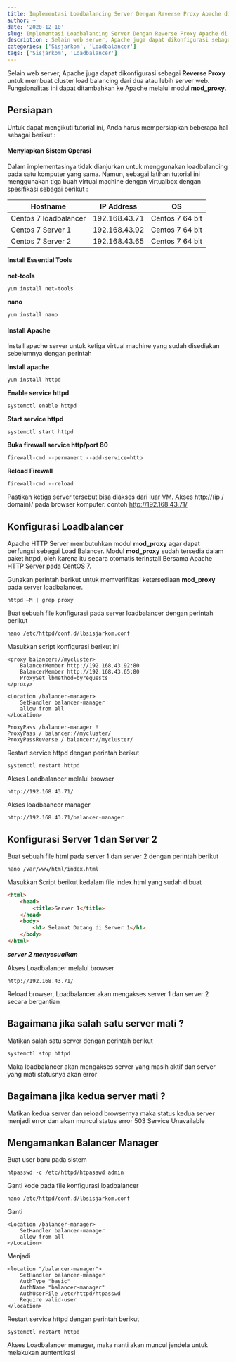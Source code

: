 ```yaml
---
title: Implementasi Loadbalancing Server Dengan Reverse Proxy Apache di Centos 7
author: ~
date: '2020-12-10'
slug: Implementasi Loadbalancing Server Dengan Reverse Proxy Apache di Centos 7
description : Selain web server, Apache juga dapat dikonfigurasi sebagai Reverse Proxy untuk membuat cluster load balancing dari dua atau lebih server web. Fungsionalitas ini dapat ditambahkan ke Apache melalui modul mod_proxy.
categories: ['Sisjarkom', 'Loadbalancer']
tags: ['Sisjarkom', 'Loadbalancer']
---
```


Selain web server, Apache juga dapat dikonfigurasi sebagai **Reverse Proxy** untuk membuat cluster load balancing dari dua atau lebih server web. Fungsionalitas ini dapat ditambahkan ke Apache melalui modul **mod_proxy**.

## Persiapan

Untuk dapat mengikuti tutorial ini, Anda harus mempersiapkan beberapa hal sebagai berikut :

#### Menyiapkan Sistem Operasi

Dalam implementasinya tidak dianjurkan untuk menggunakan loadbalancing pada satu komputer yang sama. Namun, sebagai latihan tutorial ini menggunakan tiga buah virtual machine dengan virtualbox dengan spesifikasi sebagai berikut :

| Hostname              | IP Address    | OS              |
|-----------------------|---------------|-----------------|
| Centos 7 loadbalancer | 192.168.43.71 | Centos 7 64 bit |
| Centos 7 Server 1     | 192.168.43.92 | Centos 7 64 bit |
| Centos 7 Server 2     | 192.168.43.65 | Centos 7 64 bit |

#### Install Essential Tools

**net-tools**

```{}
yum install net-tools
```

**nano**

```{}
yum install nano
```

#### Install Apache

Install apache server untuk ketiga virtual machine yang sudah disediakan sebelumnya dengan perintah 

**Install apache**
```{}
yum install httpd 
```

**Enable service httpd**
```{}
systemctl enable httpd
```

**Start service httpd**
```{}
systemctl start httpd
```

**Buka firewall service http/port 80**
```{}
firewall-cmd --permanent --add-service=http
```

**Reload Firewall**
```{}
firewall-cmd --reload
```

Pastikan ketiga server tersebut bisa diakses dari luar VM. Akses http://(ip / domain)/ pada browser komputer. contoh http://192.168.43.71/

## Konfigurasi Loadbalancer

Apache HTTP Server membutuhkan modul **mod_proxy** agar dapat berfungsi sebagai Load Balancer. Modul **mod_proxy** sudah tersedia dalam paket httpd, oleh karena itu secara otomatis terinstall Bersama Apache HTTP Server pada CentOS 7.

Gunakan perintah berikut untuk memverifikasi ketersediaan **mod_proxy** pada server loadbalancer.

```{}
httpd –M | grep proxy
```

Buat sebuah file konfigurasi pada server loadbalancer dengan perintah berikut

```{}
nano /etc/httpd/conf.d/lbsisjarkom.conf
```

Masukkan script konfigurasi berikut ini

```{}
<proxy balancer://mycluster>
    BalancerMember http://192.168.43.92:80
    BalancerMember http://192.168.43.65:80
    ProxySet lbmethod=byrequests
</proxy>

<Location /balancer-manager>
    SetHandler balancer-manager
    allow from all
</Location>

ProxyPass /balancer-manager !
ProxyPass / balancer://mycluster/
ProxyPassReverse / balancer://mycluster/
```

Restart service httpd dengan perintah berikut

```{}
systemctl restart httpd
```

Akses Loadbalancer melalui browser 

```{}
http://192.168.43.71/
```

Akses loadbaancer manager

```{}
http://192.168.43.71/balancer-manager
```

## Konfigurasi Server 1 dan Server 2

Buat sebuah file html pada server 1 dan server 2 dengan perintah berikut

```{}
nano /var/www/html/index.html
```

Masukkan Script berikut kedalam file index.html yang sudah dibuat


```html
<html>
    <head>
        <title>Server 1</title>
    </head>
    <body>
        <h1> Selamat Datang di Server 1</h1>
    </body>
</html>
```

***server 2 menyesuaikan***

Akses Loadbalancer melalui browser 

```{}
http://192.168.43.71/
```

Reload browser, Loadbalancer akan mengakses server 1 dan server 2 secara bergantian

## Bagaimana jika salah satu server mati ?

Matikan salah satu server dengan perintah berikut

```{}
systemctl stop httpd
```

Maka loadbalancer akan mengakses server yang masih aktif dan server yang mati statusnya akan error

## Bagaimana jika kedua server mati ?

Matikan kedua server dan reload browsernya maka status kedua server menjadi error dan akan muncul status error 503 Service Unavailable

## Mengamankan Balancer Manager

Buat user baru pada sistem

```{}
htpasswd -c /etc/httpd/htpasswd admin
```

Ganti kode pada file konfigurasi loadbalancer

```{}
nano /etc/httpd/conf.d/lbsisjarkom.conf
```

Ganti

```{}
<Location /balancer-manager>
    SetHandler balancer-manager
    allow from all
</Location>
```

Menjadi

```{}
<location "/balancer-manager"> 
    SetHandler balancer-manager 
    AuthType "basic" 
    AuthName "balancer-manager" 
    AuthUserFile /etc/httpd/htpasswd 
    Require valid-user 
</location>
```

Restart service httpd dengan perintah berikut

```{}
systemctl restart httpd
```

Akses Loadbalancer manager, maka nanti akan muncul jendela untuk melakukan auntentikasi
